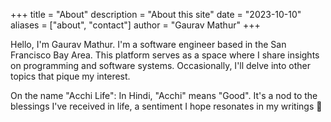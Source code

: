 +++
title = "About"
description = "About this site"
date = "2023-10-10"
aliases = ["about", "contact"]
author = "Gaurav Mathur"
+++

Hello, I'm Gaurav Mathur. I'm a software engineer based in the San Francisco Bay Area. This platform serves as a space where I share insights on programming and software systems. Occasionally, I'll delve into other topics that pique my interest.

On the name "Acchi Life": In Hindi, "Acchi" means "Good". It's a nod to the blessings I've received in life, a sentiment I hope resonates in my writings 🙂
